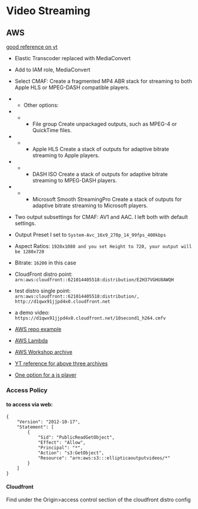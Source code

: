 # Video Streaming

## AWS

[good reference on yt](https://www.youtube.com/watch?v=JbVyTrfqshU)

- Elastic Transcoder replaced with MediaConvert
- Add to IAM role, MediaConvert
- Select CMAF: Create a fragmented MP4 ABR stack for streaming to both Apple HLS or MPEG-DASH compatible players.

- - Other options:
- - - File group Create unpackaged outputs, such as MPEG-4 or QuickTime files.
- - - Apple HLS Create a stack of outputs for adaptive bitrate streaming to Apple players.
- - - DASH ISO Create a stack of outputs for adaptive bitrate streaming to MPEG-DASH players.
- - - Microsoft Smooth StreamingPro Create a stack of outputs for adaptive bitrate streaming to Microsoft players.


- Two output subsettings for CMAF: AV1 and AAC. I left both with default settings.
- Output Preset I set to `System-Avc_16x9_270p_14_99fps_400kbps`
- Aspect Ratios: `1920x1080 and you set Height to 720, your output will be 1280x720`
- Bitrate: `16200` in this case
- CloudFront distro point: `arn:aws:cloudfront::621014405518:distribution/E2H37VGHU8AWQH`
- test distro single point: `arn:aws:cloudfront::621014405518:distribution/, http://d1qwx91jjpd4x0.cloudfront.net`
- a demo video: `https://d1qwx91jjpd4x0.cloudfront.net/10second1_h264.cmfv`
- [AWS repo example](https://github.com/aws-samples/aws-media-services-simple-vod-workflow/blob/master/7-MediaConvertJobLambda/README.md)
- [AWS Lambda](https://github.com/aws-samples/aws-media-services-simple-vod-workflow/blob/master/7-MediaConvertJobLambda/lambda.zip)
- [AWS Workshop archive](https://github.com/aws-samples/aws-media-services-simple-vod-workflow)
- [YT reference for above three archives](https://www.youtube.com/watch?v=t83t2CNTZyU)
- [One option for a js player](https://videojs.com)

### Access Policy

####  to access via web:
```
{
	"Version": "2012-10-17",
	"Statement": [
		{
			"Sid": "PublicReadGetObject",
			"Effect": "Allow",
			"Principal": "*",
			"Action": "s3:GetObject",
			"Resource": "arn:aws:s3:::ellipticaoutputvideos/*"
		}
	]
}
```

#### Cloudfront

Find under the Origin>access control section of the cloudfront distro config
